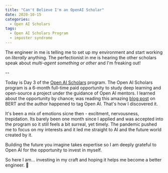 ```yaml
---
title: "Can't Believe I'm an OpenAI Scholar"
date: 2020-10-15
categories:
  - Open AI Scholars
tags:
  - Open AI Scholars Program
  - imposter syndrome
---
```

The engineer in me is telling me to set up my environment and start working on *literally* anything. The perfectionist in me is hearing the other scholars speak about *multi-agent something or other* and I'm freaking out!

--

Today is Day 3 of the [Open AI Scholars](https://openai.com/blog/openai-scholars-spring-2020/) program. The Open AI Scholars program is a 6-month full-time paid opportunity to study deep learning and open-source a project under the guidance of Open AI mentors. I learned about the opportunity by chance;  was reading this amazing [blog post](http://jalammar.github.io/illustrated-bert/) on BERT and the author happened to tag Open AI. That's how I discovered it.

It's been a mix of emotions sicne then - excitment, nervousness, trepidation. Its barely been one month since I applied and was accepted into the program so it still feels a bit surreal, yet timely. The pandemic pushed me to focus on my interests and it led me straight to AI and the future world created by it.

Building the future you imagine takes expertise so I am deeply grateful to Open AI for the opportunity to invest in myself.

So here I am... investing in my craft and hoping it helps me become a better engineer. :robot:
